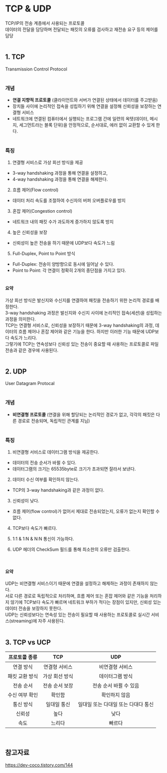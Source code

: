 # TCP & UDP

TCP/IP의 전송 계층에서 사용되는 프로토콜  
데이터의 전달을 담당하며 전달되는 패킷의 오류를 검사하고 재전송 요구 등의 제어를 담당  
 <br/>

## 1. TCP

Transmission Control Protocol  
 <br/>

### 개념

- **연결 지향적 프로토콜** (클라이언트와 서버가 연결된 상태에서 데이터를 주고받음)
- 장치들 사이에 논리적인 접속을 성립하기 위해 연결을 설정해 신뢰성을 보장하는 연결형 서비스
- 네트워크에 연결된 컴퓨터에서 실행되는 프로그램 간에 일련의 옥텟(데이터, 메시지, 세그먼트라는 블록 단위)을
  안정적으로, 순서대로, 에러 없이 교환할 수 있게 한다.  
   <br/>

### 특징

1. 연결형 서비스로 가상 회선 방식을 제공
- 3-way handshaking 과정을 통해 연결을 설정하고,
- 4-way handshaking 과정을 통해 연결을 해제한다.  
  
2. 흐름 제어(Flow control)
- 데이터 처리 속도를 조절하여 수신자의 버퍼 오버플로우를 방지

3. 혼잡 제어(Congestion control)
- 네트워크 내의 패킷 수가 과도하게 증가하지 않도록 방지
  
4. 높은 신뢰성을 보장
- 신뢰성이 높은 전송을 하기 때문에 UDP보다 속도가 느림

5. Full-Duplex, Point to Point 방식
- Full-Duplex: 전송이 양방향으로 동시에 일어날 수 있다.
- Point to Point: 각 연결이 정확히 2개의 종단점을 가지고 있다.  
  <br/>  

#### 요약

가상 회선 방식은 발신지와 수신지를 연결하여 패킷을 전송하기 위한 논리적 경로를 배정한다.  
3-way handshaking 과정은 발신지와 수신지 사이에 논리적인 접속(세션)을 성립하는 과정을 의미한다.  
TCP는 연결형 서비스로, 신뢰성을 보장하기 때문에 3-way handshaking의 과정, 데이터의 흐름 제어나 혼잡 제어와 같은 기능을 한다. 하지만 이러한 기능 때문에 UDP보다 속도가 느리다.  
그렇기에 TCP는 연속성보다 신뢰성 있는 전송이 중요할 때 사용하는 프로토콜로 파일 전송과 같은 경우에 사용된다.  
 <br/>

## 2. UDP

User Datagram Protocal  
 <br/>

### 개념

- **비연결형 프로토콜** (연결을 위해 할당되는 논리적인 경로가 없고, 각각의 패킷은 다른 경로로 전송되며, 독립적인 관계를 지님)  
  <br/>

### 특징

1. 비연결형 서비스로 데이터그램 방식을 제공한다.

- 데이터의 전송 순서가 바뀔 수 있다.
- 데이터그램의 크기는 65535byte로 크기가 초과되면 잘라서 보낸다.  
  
2. 데이터 수신 여부를 확인하지 않는다.

- TCP의 3-way handshaking과 같은 과정이 없다.  
  
3. 신뢰성이 낮다.

- 흐름 제어(flow control)가 없어서 제대로 전송되었는지, 오류가 없는지 확인할 수 없다.  
  
4. TCP보다 속도가 빠르다.  
  
5. 1:1 & 1:N & N:N 통신이 가능하다.  
  
6. UDP 헤더의 CheckSum 필드를 통해 최소한의 오류만 검출한다.  
 <br/>  

#### 요약

UDP는 비연결형 서비스이기 때문에 연결을 설정하고 해제하는 과정이 존재하지 않는다.  
서로 다른 경로로 독립적으로 처리하며, 흐름 제어 또는 혼잡 제어와 같은 기능을 처리하지 않기에 TCP보다 속도가 빠르며 네트워크 부하가 적다는 장점이 있지만, 신뢰성 있는 데이터 전송을 보장하지 못한다.  
UDP는 신뢰성보다는 연속성 있는 전송이 필요할 때 사용하는 프로토콜로 실시간 서비스(streaming)에 자주 사용된다.  
 <br/>  

## 3. TCP vs UCP

| 프로토콜 종류  |      TCP       |                 UDP                 |
| :------------: | :------------: | :---------------------------------: |
|   연결 방식    | 연결형 서비스  |           비연결형 서비스           |
| 패킷 교환 방식 | 가상 회선 방식 |           데이터그램 방식           |
|   전송 순서    | 전송 순서 보장 |       전송 순서 바뀔 수 있음        |
| 수신 여부 확인 |     확인함     |            확인하지 않음            |
|   통신 방식    |  일대일 통신   | 일대일 또는 다대일 또는 다대다 통신 |
|     신뢰성     |      높다      |                낮다                 |
|      속도      |     느리다     |               빠르다                |

  <br/>

## 참고자료

https://dev-coco.tistory.com/144
